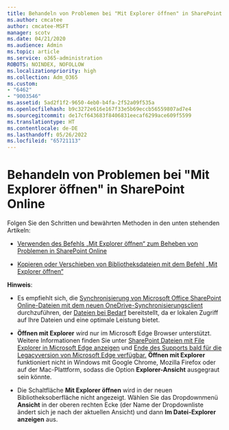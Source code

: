 ```yaml
---
title: Behandeln von Problemen bei "Mit Explorer öffnen" in SharePoint Online
ms.author: cmcatee
author: cmcatee-MSFT
manager: scotv
ms.date: 04/21/2020
ms.audience: Admin
ms.topic: article
ms.service: o365-administration
ROBOTS: NOINDEX, NOFOLLOW
ms.localizationpriority: high
ms.collection: Adm_O365
ms.custom:
- "6462"
- "9003546"
ms.assetid: 5ad2f1f2-9650-4eb0-b4fa-2f52a09f535a
ms.openlocfilehash: b9c3272e616e167f33e5b69eccb56559807ad7e4
ms.sourcegitcommit: de17cf643683f8406831eecaf6299ace609f5599
ms.translationtype: HT
ms.contentlocale: de-DE
ms.lasthandoff: 05/26/2022
ms.locfileid: "65721113"
---
```

# <a name="troubleshoot-open-with-explorer-issues-in-sharepoint-online"></a>Behandeln von Problemen bei "Mit Explorer öffnen" in SharePoint Online

Folgen Sie den Schritten und bewährten Methoden in den unten stehenden Artikeln:

- [Verwenden des Befehls „Mit Explorer öffnen“ zum Beheben von Problemen in SharePoint Online](https://docs.microsoft.com/sharepoint/troubleshoot/lists-and-libraries/troubleshoot-issues-using-open-with-explorer)

- [Kopieren oder Verschieben von Bibliotheksdateien mit dem Befehl „Mit Explorer öffnen“](https://support.microsoft.com/office/copy-or-move-library-files-by-using-open-with-explorer-aaee7bfb-e2a1-42ee-8fc0-bcc0754f04d2)

**Hinweis**:

- Es empfiehlt sich, die [Synchronisierung von Microsoft Office SharePoint Online-Dateien mit dem neuen OneDrive-Synchronisierungsclient](https://support.microsoft.com/office/sync-sharepoint-and-teams-files-with-your-computer-6de9ede8-5b6e-4503-80b2-6190f3354a88) durchzuführen, der [Dateien bei Bedarf](https://support.microsoft.com/office/save-disk-space-with-onedrive-files-on-demand-for-windows-10-0e6860d3-d9f3-4971-b321-7092438fb38e) bereitstellt, da er lokalen Zugriff auf Ihre Dateien und eine optimale Leistung bietet.

- **Öffnen mit Explorer** wird nur im Microsoft Edge Browser unterstützt. Weitere Informationen finden Sie unter [SharePoint Dateien mit File Explorer in Microsoft Edge anzeigen](https://docs.microsoft.com/SharePoint/sharepoint-view-in-edge) und [Ende des Supports bald für die Legacyversion von Microsoft Edge verfügbar.](https://docs.microsoft.com/lifecycle/announcements/m365-ie11-microsoft-edge-legacy) **Öffnen mit Explorer** funktioniert nicht in Windows mit Google Chrome, Mozilla Firefox oder auf der Mac-Plattform, sodass die Option **Explorer-Ansicht** ausgegraut sein könnte.

- Die Schaltfläche **Mit Explorer öffnen** wird in der neuen Bibliotheksoberfläche nicht angezeigt. Wählen Sie das Dropdownmenü **Ansicht** in der oberen rechten Ecke (der Name der Dropdownliste ändert sich je nach der aktuellen Ansicht) und dann **Im Datei-Explorer anzeigen** aus.
